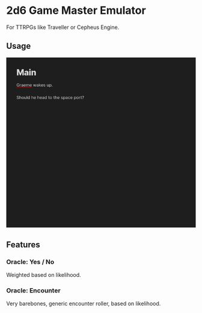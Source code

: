 # 2d6 Game Master Emulator

For TTRPGs like Traveller or Cepheus Engine.

## Usage

![gif of emulator](.github/gm-emulator.gif)

## Features

### Oracle: Yes / No

Weighted based on likelihood.

### Oracle: Encounter

Very barebones, generic encounter roller, based on likelihood.

